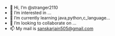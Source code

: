 - 👋 Hi, I’m @stranger2110
- 👀 I’m interested in ...
- 🌱 I’m currently learning java,python,c_language...
- 💞️ I’m looking to collaborate on ...
- 📫 My mail is sanskarjain505@gmail.com

<!---
stranger2110/stranger2110 is a ✨ special ✨ repository because its `README.md` (this file) appears on your GitHub profile.
You can click the Preview link to take a look at your changes.
--->

